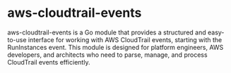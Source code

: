 # aws-cloudtrail-events
aws-cloudtrail-events is a Go module that provides a structured and easy-to-use interface for working with AWS CloudTrail events, starting with the RunInstances event. This module is designed for platform engineers, AWS developers, and architects who need to parse, manage, and process CloudTrail events efficiently.
